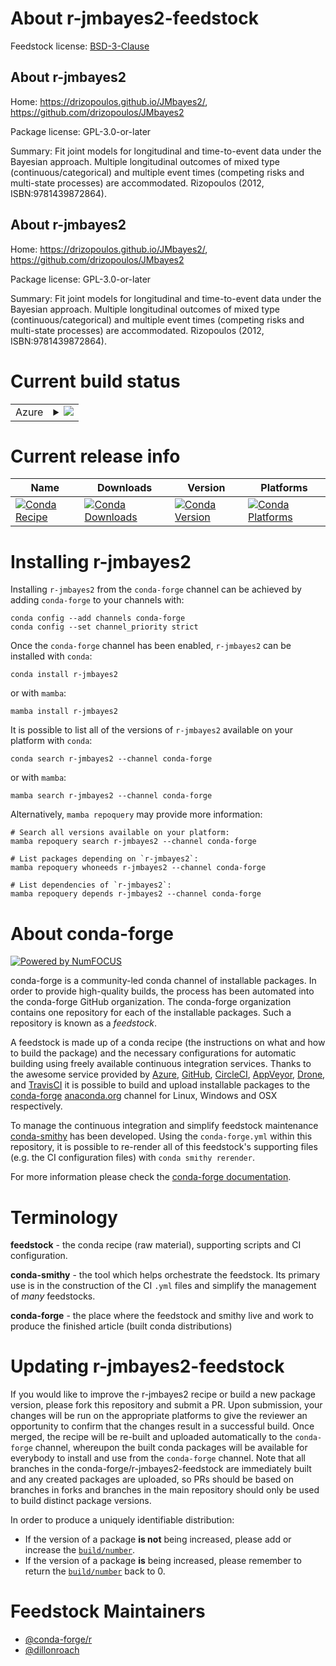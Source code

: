 About r-jmbayes2-feedstock
==========================

Feedstock license: [BSD-3-Clause](https://github.com/conda-forge/r-jmbayes2-feedstock/blob/main/LICENSE.txt)


About r-jmbayes2
----------------

Home: https://drizopoulos.github.io/JMbayes2/, https://github.com/drizopoulos/JMbayes2

Package license: GPL-3.0-or-later

Summary: Fit joint models for longitudinal and time-to-event data under the Bayesian approach. Multiple longitudinal outcomes of mixed type (continuous/categorical) and multiple event times (competing risks and multi-state processes) are accommodated. Rizopoulos (2012, ISBN:9781439872864).

About r-jmbayes2
----------------

Home: https://drizopoulos.github.io/JMbayes2/, https://github.com/drizopoulos/JMbayes2

Package license: GPL-3.0-or-later

Summary: Fit joint models for longitudinal and time-to-event data under the Bayesian approach. Multiple longitudinal outcomes of mixed type (continuous/categorical) and multiple event times (competing risks and multi-state processes) are accommodated. Rizopoulos (2012, ISBN:9781439872864).

Current build status
====================


<table>
    
  <tr>
    <td>Azure</td>
    <td>
      <details>
        <summary>
          <a href="https://dev.azure.com/conda-forge/feedstock-builds/_build/latest?definitionId=20694&branchName=main">
            <img src="https://dev.azure.com/conda-forge/feedstock-builds/_apis/build/status/r-jmbayes2-feedstock?branchName=main">
          </a>
        </summary>
        <table>
          <thead><tr><th>Variant</th><th>Status</th></tr></thead>
          <tbody><tr>
              <td>linux_64_r_base4.3</td>
              <td>
                <a href="https://dev.azure.com/conda-forge/feedstock-builds/_build/latest?definitionId=20694&branchName=main">
                  <img src="https://dev.azure.com/conda-forge/feedstock-builds/_apis/build/status/r-jmbayes2-feedstock?branchName=main&jobName=linux&configuration=linux%20linux_64_r_base4.3" alt="variant">
                </a>
              </td>
            </tr><tr>
              <td>linux_64_r_base4.4</td>
              <td>
                <a href="https://dev.azure.com/conda-forge/feedstock-builds/_build/latest?definitionId=20694&branchName=main">
                  <img src="https://dev.azure.com/conda-forge/feedstock-builds/_apis/build/status/r-jmbayes2-feedstock?branchName=main&jobName=linux&configuration=linux%20linux_64_r_base4.4" alt="variant">
                </a>
              </td>
            </tr><tr>
              <td>osx_64_r_base4.3</td>
              <td>
                <a href="https://dev.azure.com/conda-forge/feedstock-builds/_build/latest?definitionId=20694&branchName=main">
                  <img src="https://dev.azure.com/conda-forge/feedstock-builds/_apis/build/status/r-jmbayes2-feedstock?branchName=main&jobName=osx&configuration=osx%20osx_64_r_base4.3" alt="variant">
                </a>
              </td>
            </tr><tr>
              <td>osx_64_r_base4.4</td>
              <td>
                <a href="https://dev.azure.com/conda-forge/feedstock-builds/_build/latest?definitionId=20694&branchName=main">
                  <img src="https://dev.azure.com/conda-forge/feedstock-builds/_apis/build/status/r-jmbayes2-feedstock?branchName=main&jobName=osx&configuration=osx%20osx_64_r_base4.4" alt="variant">
                </a>
              </td>
            </tr><tr>
              <td>win_64_r_base4.3</td>
              <td>
                <a href="https://dev.azure.com/conda-forge/feedstock-builds/_build/latest?definitionId=20694&branchName=main">
                  <img src="https://dev.azure.com/conda-forge/feedstock-builds/_apis/build/status/r-jmbayes2-feedstock?branchName=main&jobName=win&configuration=win%20win_64_r_base4.3" alt="variant">
                </a>
              </td>
            </tr><tr>
              <td>win_64_r_base4.4</td>
              <td>
                <a href="https://dev.azure.com/conda-forge/feedstock-builds/_build/latest?definitionId=20694&branchName=main">
                  <img src="https://dev.azure.com/conda-forge/feedstock-builds/_apis/build/status/r-jmbayes2-feedstock?branchName=main&jobName=win&configuration=win%20win_64_r_base4.4" alt="variant">
                </a>
              </td>
            </tr>
          </tbody>
        </table>
      </details>
    </td>
  </tr>
</table>

Current release info
====================

| Name | Downloads | Version | Platforms |
| --- | --- | --- | --- |
| [![Conda Recipe](https://img.shields.io/badge/recipe-r--jmbayes2-green.svg)](https://anaconda.org/conda-forge/r-jmbayes2) | [![Conda Downloads](https://img.shields.io/conda/dn/conda-forge/r-jmbayes2.svg)](https://anaconda.org/conda-forge/r-jmbayes2) | [![Conda Version](https://img.shields.io/conda/vn/conda-forge/r-jmbayes2.svg)](https://anaconda.org/conda-forge/r-jmbayes2) | [![Conda Platforms](https://img.shields.io/conda/pn/conda-forge/r-jmbayes2.svg)](https://anaconda.org/conda-forge/r-jmbayes2) |

Installing r-jmbayes2
=====================

Installing `r-jmbayes2` from the `conda-forge` channel can be achieved by adding `conda-forge` to your channels with:

```
conda config --add channels conda-forge
conda config --set channel_priority strict
```

Once the `conda-forge` channel has been enabled, `r-jmbayes2` can be installed with `conda`:

```
conda install r-jmbayes2
```

or with `mamba`:

```
mamba install r-jmbayes2
```

It is possible to list all of the versions of `r-jmbayes2` available on your platform with `conda`:

```
conda search r-jmbayes2 --channel conda-forge
```

or with `mamba`:

```
mamba search r-jmbayes2 --channel conda-forge
```

Alternatively, `mamba repoquery` may provide more information:

```
# Search all versions available on your platform:
mamba repoquery search r-jmbayes2 --channel conda-forge

# List packages depending on `r-jmbayes2`:
mamba repoquery whoneeds r-jmbayes2 --channel conda-forge

# List dependencies of `r-jmbayes2`:
mamba repoquery depends r-jmbayes2 --channel conda-forge
```


About conda-forge
=================

[![Powered by
NumFOCUS](https://img.shields.io/badge/powered%20by-NumFOCUS-orange.svg?style=flat&colorA=E1523D&colorB=007D8A)](https://numfocus.org)

conda-forge is a community-led conda channel of installable packages.
In order to provide high-quality builds, the process has been automated into the
conda-forge GitHub organization. The conda-forge organization contains one repository
for each of the installable packages. Such a repository is known as a *feedstock*.

A feedstock is made up of a conda recipe (the instructions on what and how to build
the package) and the necessary configurations for automatic building using freely
available continuous integration services. Thanks to the awesome service provided by
[Azure](https://azure.microsoft.com/en-us/services/devops/), [GitHub](https://github.com/),
[CircleCI](https://circleci.com/), [AppVeyor](https://www.appveyor.com/),
[Drone](https://cloud.drone.io/welcome), and [TravisCI](https://travis-ci.com/)
it is possible to build and upload installable packages to the
[conda-forge](https://anaconda.org/conda-forge) [anaconda.org](https://anaconda.org/)
channel for Linux, Windows and OSX respectively.

To manage the continuous integration and simplify feedstock maintenance
[conda-smithy](https://github.com/conda-forge/conda-smithy) has been developed.
Using the ``conda-forge.yml`` within this repository, it is possible to re-render all of
this feedstock's supporting files (e.g. the CI configuration files) with ``conda smithy rerender``.

For more information please check the [conda-forge documentation](https://conda-forge.org/docs/).

Terminology
===========

**feedstock** - the conda recipe (raw material), supporting scripts and CI configuration.

**conda-smithy** - the tool which helps orchestrate the feedstock.
                   Its primary use is in the construction of the CI ``.yml`` files
                   and simplify the management of *many* feedstocks.

**conda-forge** - the place where the feedstock and smithy live and work to
                  produce the finished article (built conda distributions)


Updating r-jmbayes2-feedstock
=============================

If you would like to improve the r-jmbayes2 recipe or build a new
package version, please fork this repository and submit a PR. Upon submission,
your changes will be run on the appropriate platforms to give the reviewer an
opportunity to confirm that the changes result in a successful build. Once
merged, the recipe will be re-built and uploaded automatically to the
`conda-forge` channel, whereupon the built conda packages will be available for
everybody to install and use from the `conda-forge` channel.
Note that all branches in the conda-forge/r-jmbayes2-feedstock are
immediately built and any created packages are uploaded, so PRs should be based
on branches in forks and branches in the main repository should only be used to
build distinct package versions.

In order to produce a uniquely identifiable distribution:
 * If the version of a package **is not** being increased, please add or increase
   the [``build/number``](https://docs.conda.io/projects/conda-build/en/latest/resources/define-metadata.html#build-number-and-string).
 * If the version of a package **is** being increased, please remember to return
   the [``build/number``](https://docs.conda.io/projects/conda-build/en/latest/resources/define-metadata.html#build-number-and-string)
   back to 0.

Feedstock Maintainers
=====================

* [@conda-forge/r](https://github.com/conda-forge/r/)
* [@dillonroach](https://github.com/dillonroach/)

